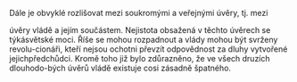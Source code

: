 
Dále je obvyklé rozlišovat mezi soukromými a veřejnými úvěry, tj. mezi

úvěry vládě a jejím součástem. Nejistota obsažená v těchto úvěrech se týkásvětské moci. Říše se mohou rozpadnout a vlády mohou být svrženy revolu-cionáři, kteří nejsou ochotni převzít odpovědnost za dluhy vytvořené jejichpředchůdci. Kromě toho již bylo zdůrazněno, že ve všech druzích dlouhodo-bých úvěrů vládě existuje cosi zásadně špatného.
